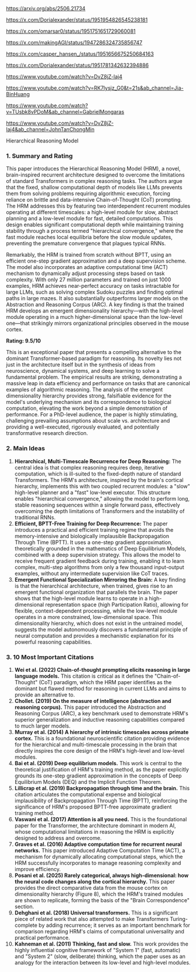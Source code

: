 https://arxiv.org/abs/2506.21734

https://x.com/Dorialexander/status/1951954826545238181

https://x.com/omarsar0/status/1951751651729060081

https://x.com/makingAGI/status/1947286324735856747

https://x.com/casper_hansen_/status/1951656675250684163

https://x.com/Dorialexander/status/1951781342632394886

https://www.youtube.com/watch?v=DvZ8jZ-laj4

https://www.youtube.com/watch?v=RK7lysjz_G0&t=21s&ab_channel=Jia-BinHuang

https://www.youtube.com/watch?v=TUsbk8vPDoM&ab_channel=GabrielMongaras

https://www.youtube.com/watch?v=DvZ8jZ-laj4&ab_channel=JohnTanChongMin

Hierarchical Reasoning Model

### 1. Summary and Rating

This paper introduces the Hierarchical Reasoning Model (HRM), a novel, brain-inspired recurrent architecture designed to overcome the limitations of standard Transformers in complex reasoning tasks. The authors argue that the fixed, shallow computational depth of models like LLMs prevents them from solving problems requiring algorithmic execution, forcing reliance on brittle and data-intensive Chain-of-Thought (CoT) prompting. The HRM addresses this by featuring two interdependent recurrent modules operating at different timescales: a high-level module for slow, abstract planning and a low-level module for fast, detailed computations. This design enables significant computational depth while maintaining training stability through a process termed "hierarchical convergence," where the fast module reaches local equilibria before the slow module updates, preventing the premature convergence that plagues typical RNNs.

Remarkably, the HRM is trained from scratch without BPTT, using an efficient one-step gradient approximation and a deep supervision scheme. The model also incorporates an adaptive computational time (ACT) mechanism to dynamically adjust processing steps based on task complexity. With only 27 million parameters and trained on just 1000 examples, HRM achieves near-perfect accuracy on tasks intractable for large LLMs, such as solving complex Sudoku puzzles and finding optimal paths in large mazes. It also substantially outperforms larger models on the Abstraction and Reasoning Corpus (ARC). A key finding is that the trained HRM develops an emergent dimensionality hierarchy—with the high-level module operating in a much higher-dimensional space than the low-level one—that strikingly mirrors organizational principles observed in the mouse cortex.

**Rating: 9.5/10**

This is an exceptional paper that presents a compelling alternative to the dominant Transformer-based paradigm for reasoning. Its novelty lies not just in the architecture itself but in the synthesis of ideas from neuroscience, dynamical systems, and deep learning to solve a fundamental problem. The empirical results are striking, demonstrating a massive leap in data efficiency and performance on tasks that are canonical examples of algorithmic reasoning. The analysis of the emergent dimensionality hierarchy provides strong, falsifiable evidence for the model's underlying mechanism and its correspondence to biological computation, elevating the work beyond a simple demonstration of performance. For a PhD-level audience, the paper is highly stimulating, challenging prevailing assumptions about scale vs. architecture and providing a well-executed, rigorously evaluated, and potentially transformative research direction.

### 2. Main Ideas

1.  **Hierarchical, Multi-Timescale Recurrence for Deep Reasoning:** The central idea is that complex reasoning requires deep, iterative computation, which is ill-suited to the fixed-depth nature of standard Transformers. The HRM's architecture, inspired by the brain's cortical hierarchy, implements this with two coupled recurrent modules: a "slow" high-level planner and a "fast" low-level executor. This structure enables "hierarchical convergence," allowing the model to perform long, stable reasoning sequences within a single forward pass, effectively overcoming the depth limitations of Transformers and the instability of traditional RNNs.
2.  **Efficient, BPTT-Free Training for Deep Recurrence:** The paper introduces a practical and efficient training regime that avoids the memory-intensive and biologically implausible Backpropagation Through Time (BPTT). It uses a one-step gradient approximation, theoretically grounded in the mathematics of Deep Equilibrium Models, combined with a deep supervision strategy. This allows the model to receive frequent gradient feedback during training, enabling it to learn complex, multi-step algorithms from only a few thousand input-output examples, without any intermediate supervision like CoT traces.
3.  **Emergent Functional Specialization Mirroring the Brain:** A key finding is that the hierarchical architecture, when trained, gives rise to an emergent functional organization that parallels the brain. The paper shows that the high-level module learns to operate in a high-dimensional representation space (high Participation Ratio), allowing for flexible, context-dependent processing, while the low-level module operates in a more constrained, low-dimensional space. This dimensionality hierarchy, which does not exist in the untrained model, suggests the model autonomously discovers a fundamental principle of neural computation and provides a mechanistic explanation for its powerful reasoning capabilities.

### 3. 10 Most Important Citations

1.  **Wei et al. (2022) Chain-of-thought prompting elicits reasoning in large language models.**
    This citation is critical as it defines the "Chain-of-Thought" (CoT) paradigm, which the HRM paper identifies as the dominant but flawed method for reasoning in current LLMs and aims to provide an alternative to.
2.  **Chollet. (2019) On the measure of intelligence (abstraction and reasoning corpus).**
    This paper introduced the Abstraction and Reasoning Corpus (ARC), a key benchmark used to demonstrate HRM's superior generalization and inductive reasoning capabilities compared to much larger models.
3.  **Murray et al. (2014) A hierarchy of intrinsic timescales across primate cortex.**
    This is a foundational neuroscientific citation providing evidence for the hierarchical and multi-timescale processing in the brain that directly inspires the core design of the HRM's high-level and low-level modules.
4.  **Bai et al. (2019) Deep equilibrium models.**
    This work is central to the theoretical justification of HRM's training method, as the paper explicitly grounds its one-step gradient approximation in the concepts of Deep Equilibrium Models (DEQ) and the Implicit Function Theorem.
5.  **Lillicrap et al. (2019) Backpropagation through time and the brain.**
    This citation articulates the computational expense and biological implausibility of Backpropagation Through Time (BPTT), reinforcing the significance of HRM's proposed BPTT-free approximate gradient training method.
6.  **Vaswani et al. (2017) Attention is all you need.**
    This is the foundational paper for the Transformer, the architecture dominant in modern AI, whose computational limitations in reasoning the HRM is explicitly designed to address and overcome.
7.  **Graves et al. (2016) Adaptive computation time for recurrent neural networks.**
    This paper introduced Adaptive Computation Time (ACT), a mechanism for dynamically allocating computational steps, which the HRM successfully incorporates to manage reasoning complexity and improve efficiency.
8.  **Posani et al. (2025) Rarely categorical, always high-dimensional: how the neural code changes along the cortical hierarchy.**
    This paper provides the direct comparative data from the mouse cortex on dimensionality hierarchy (Figure 8), which the HRM's trained modules are shown to replicate, forming the basis of the "Brain Correspondence" section.
9.  **Dehghani et al. (2018) Universal transformers.**
    This is a significant piece of related work that also attempted to make Transformers Turing-complete by adding recurrence; it serves as an important benchmark for comparison regarding HRM's claims of computational universality and practical performance.
10. **Kahneman et al. (2011) Thinking, fast and slow.**
    This work provides the highly influential cognitive framework of "System 1" (fast, automatic) and "System 2" (slow, deliberate) thinking, which the paper uses as an analogy for the interaction between its low-level and high-level modules.
